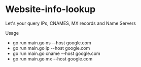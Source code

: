 # Website-info-lookup
Let's your query IPs, CNAMES, MX records and Name Servers

Usage 

- go run main.go ns --host google.com
- go run main.go ip --host google.com
- go run main.go cname --host google.com
- go run main.go mx --host google.com

